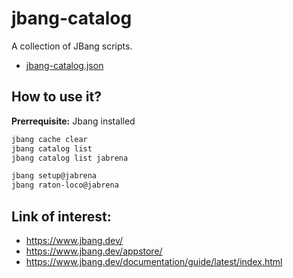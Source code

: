 # jbang-catalog

A collection of JBang scripts.

- [jbang-catalog.json](jbang-catalog.json)

## How to use it?

**Prerrequisite:** Jbang installed

```bash
jbang cache clear
jbang catalog list
jbang catalog list jabrena

jbang setup@jabrena
jbang raton-loco@jabrena
```

## Link of interest:

- https://www.jbang.dev/
- https://www.jbang.dev/appstore/
- https://www.jbang.dev/documentation/guide/latest/index.html
